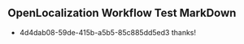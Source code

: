 ## OpenLocalization Workflow Test MarkDown
* 4d4dab08-59de-415b-a5b5-85c885dd5ed3 thanks!

<!--HONumber=Jul16_HO4-->


